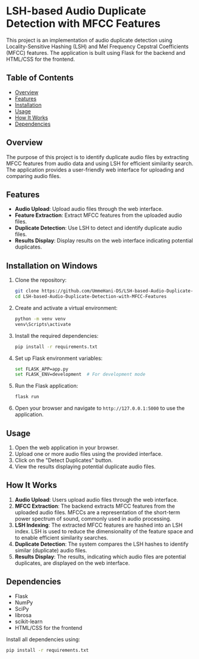 # LSH-based Audio Duplicate Detection with MFCC Features

This project is an implementation of audio duplicate detection using Locality-Sensitive Hashing (LSH) and Mel Frequency Cepstral Coefficients (MFCC) features. The application is built using Flask for the backend and HTML/CSS for the frontend.

## Table of Contents

- [Overview](#overview)
- [Features](#features)
- [Installation](#installation)
- [Usage](#usage)
- [How It Works](#how-it-works)
- [Dependencies](#dependencies)

## Overview

The purpose of this project is to identify duplicate audio files by extracting MFCC features from audio data and using LSH for efficient similarity search. The application provides a user-friendly web interface for uploading and comparing audio files.

## Features

- **Audio Upload**: Upload audio files through the web interface.
- **Feature Extraction**: Extract MFCC features from the uploaded audio files.
- **Duplicate Detection**: Use LSH to detect and identify duplicate audio files.
- **Results Display**: Display results on the web interface indicating potential duplicates.

## Installation on Windows

1. Clone the repository:
    ```sh
    git clone https://github.com/UmmeHani-DS/LSH-based-Audio-Duplicate-Detection-with-MFCC-Features.git
    cd LSH-based-Audio-Duplicate-Detection-with-MFCC-Features
    ```

2. Create and activate a virtual environment:
    ```sh
    python -m venv venv
    venv\Scripts\activate
    ```

3. Install the required dependencies:
    ```sh
    pip install -r requirements.txt
    ```

4. Set up Flask environment variables:
    ```sh
    set FLASK_APP=app.py
    set FLASK_ENV=development  # For development mode
    ```

5. Run the Flask application:
    ```sh
    flask run
    ```

6. Open your browser and navigate to `http://127.0.0.1:5000` to use the application.

## Usage

1. Open the web application in your browser.
2. Upload one or more audio files using the provided interface.
3. Click on the "Detect Duplicates" button.
4. View the results displaying potential duplicate audio files.

## How It Works

1. **Audio Upload**: Users upload audio files through the web interface.
2. **MFCC Extraction**: The backend extracts MFCC features from the uploaded audio files. MFCCs are a representation of the short-term power spectrum of sound, commonly used in audio processing.
3. **LSH Indexing**: The extracted MFCC features are hashed into an LSH index. LSH is used to reduce the dimensionality of the feature space and to enable efficient similarity searches.
4. **Duplicate Detection**: The system compares the LSH hashes to identify similar (duplicate) audio files.
5. **Results Display**: The results, indicating which audio files are potential duplicates, are displayed on the web interface.

## Dependencies

- Flask
- NumPy
- SciPy
- librosa
- scikit-learn
- HTML/CSS for the frontend

Install all dependencies using:
```sh
pip install -r requirements.txt
